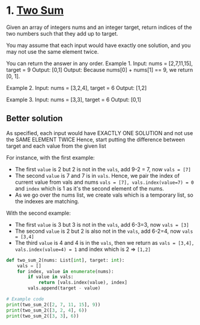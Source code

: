 # 1. [Two Sum](https://leetcode.com/problems/two-sum/)
Given an array of integers nums and an integer target, return indices of the two numbers such that they add up to target.

You may assume that each input would have exactly one solution, and you may not use the same element twice.

You can return the answer in any order.
Example 1.
Input: nums = [2,7,11,15], target = 9
Output: [0,1]
Output: Because nums[0] + nums[1] == 9, we return [0, 1].

Example 2.
Input: nums = [3,2,4], target = 6
Output: [1,2]

Example 3.
Input: nums = [3,3], target = 6
Output: [0,1]

## Better solution
As specified, each input would have EXACTLY ONE SOLUTION and not use the SAME ELEMENT TWICE
Hence, start putting the difference between target and each value from the given list

For instance, with the first example:
- The first `value` is 2 but 2 is not in the `vals`, add 9-2 = 7, now `vals = [7]`
- The second `value` is 7 and 7 is in `vals`. Hence, we pair the index of current value from vals and nums
`vals = [7], vals.index(value=7) = 0` and `index` which is 1 as it's the second element of the nums.
- As we go over the nums list, we create vals which is a temporary list, so the indexes are matching.

With the second example:
- The first `value` is 3 but 3 is not in the `vals`, add 6-3=3, now `vals = [3]`
- The second `value` is 2 but 2 is also not in the `vals`, add 6-2=4, now `vals = [3,4]`
- The third `value` is 4 and 4 is in the `vals`, then we return as
`vals = [3,4], vals.index(value=4) = 1` and index which is 2 => `[1,2]`


```python
def two_sum_2(nums: List[int], target: int):
    vals = []
    for index, value in enumerate(nums):
        if value in vals:
            return [vals.index(value), index]
        vals.append(target - value)

# Example code
print(two_sum_2([2, 7, 11, 15], 9))
print(two_sum_2([3, 2, 4], 6))
print(two_sum_2([3, 3], 6))
```


